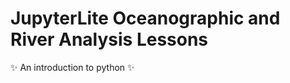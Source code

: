 # JupyterLite Oceanographic and River Analysis Lessons

✨ An introduction to python ✨


<!-- 
- How-to Guides: https://jupyterlite.readthedocs.io/en/latest/howto/index.html
- Reference: https://jupyterlite.readthedocs.io/en/latest/reference/index.html
 -->
